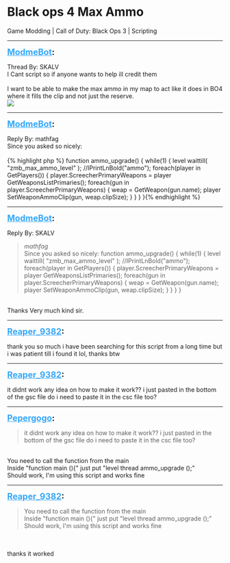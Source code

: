 # Black ops 4 Max Ammo
Game Modding | Call of Duty: Black Ops 3 | Scripting

---
<strong style="font-size: 1.4em;"><span style="text-decoration: underline;text-decoration-color: #34a7f9;"><span style="color:#34a7f9;">ModmeBot</span></span>:</strong>

<p>Thread By: SKALV<br />I Cant script so if anyone wants to help ill credit them<br /> <br />I want to be able to make the max ammo in my map to act like it does in BO4 where it fills the clip and not just the  reserve.<br /><img style="max-width: 500px;" src="/modme/emoticons/smile.png"></p>

---
<strong style="font-size: 1.4em;"><span style="text-decoration: underline;text-decoration-color: #34a7f9;"><span style="color:#34a7f9;">ModmeBot</span></span>:</strong>

<p>Reply By: mathfag<br />Since you asked so nicely:<br /> <br />{% highlight php %}
function ammo_upgrade()
{
while(1)
	{
	level waittill( "zmb_max_ammo_level" );	
	//IPrintLnBold("ammo");
	foreach(player in GetPlayers())
		{
		player.ScreecherPrimaryWeapons = player GetWeaponsListPrimaries();
		foreach(gun in player.ScreecherPrimaryWeapons)
			{
			weap = GetWeapon(gun.name);
			player SetWeaponAmmoClip(gun, weap.clipSize); 	
			}
		} 
	}
}{% endhighlight %}
</p>

---
<strong style="font-size: 1.4em;"><span style="text-decoration: underline;text-decoration-color: #34a7f9;"><span style="color:#34a7f9;">ModmeBot</span></span>:</strong>

<p>Reply By: SKALV<br /><blockquote><em>mathfag</em><br />Since you asked so nicely:   function ammo_upgrade() { while(1) { level waittill( &quot;zmb_max_ammo_level&quot; ); //IPrintLnBold(&quot;ammo&quot;); foreach(player in GetPlayers()) { player.ScreecherPrimaryWeapons = player GetWeaponsListPrimaries(); foreach(gun in player.ScreecherPrimaryWeapons) { weap = GetWeapon(gun.name); player SetWeaponAmmoClip(gun, weap.clipSize); } } } }</blockquote><br /> Thanks Very much kind sir.</p>

---
<strong style="font-size: 1.4em;"><span style="text-decoration: underline;text-decoration-color: #34a7f9;"><span style="color:#34a7f9;">Reaper_9382</span></span>:</strong>

<p>thank you so much i have been searching for this script from a long time but i was patient till i found it lol, thanks btw</p>

---
<strong style="font-size: 1.4em;"><span style="text-decoration: underline;text-decoration-color: #34a7f9;"><span style="color:#34a7f9;">Reaper_9382</span></span>:</strong>

<p>it didnt work any idea on how to make it work?? i just pasted in the bottom of the gsc file do i need to paste it in the csc file too?</p>

---
<strong style="font-size: 1.4em;"><span style="text-decoration: underline;text-decoration-color: #34a7f9;"><span style="color:#34a7f9;">Pepergogo</span></span>:</strong>

<p><blockquote>it didnt work any idea on how to make it work?? i just pasted in the bottom of the gsc file do i need to paste it in the csc file too?<br /></blockquote><br />You need to call the function from the main<br />Inside &quot;function main (){&quot; just put &quot;level thread ammo_upgrade ();&quot;<br />Should work, I&#39;m using this script and works fine</p>

---
<strong style="font-size: 1.4em;"><span style="text-decoration: underline;text-decoration-color: #34a7f9;"><span style="color:#34a7f9;">Reaper_9382</span></span>:</strong>

<p><blockquote>You need to call the function from the main<br />Inside &quot;function main (){&quot; just put &quot;level thread ammo_upgrade ();&quot;<br />Should work, I&#39;m using this script and works fine<br /></blockquote><br /><br />thanks it worked</p>
